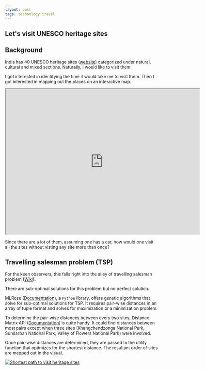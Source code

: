 ```yaml
---
layout: post
tags: technology travel
---
```


Let's visit UNESCO heritage sites
----------------------------------

## Background
India has 40 UNESCO heritage sites ([website](https://whc.unesco.org/en/statesparties/in)) categorized under natural, cultural and mixed sections. Naturally, I would like to visit them.

I got interested in identifying the time it would take me to visit them. Then I got interested in mapping out the places on an interactive map.

<iframe src="https://www.google.com/maps/d/embed?mid=1BDAmWg_y5pETZ2qKlYXsd5g0tx8XIomD&ehbc=2E312F" width="640" height="480"></iframe>

Since there are a lot of them, assuming one has a car, how would one visit all the sites without visting any site more than once?

## Travelling salesman problem (TSP)
For the keen observers, this falls right into the alley of travelling salesman problem ([Wiki](https://en.wikipedia.org/wiki/Travelling_salesman_problem)).

There are sub-optimal solutions for this problem but no perfect solution.

MLRose ([Documentation](https://mlrose.readthedocs.io/en/stable/index.html)), a `Python` library, offers genetic algorithms that solve for sub-optimal solutions for TSP. It requires pair-wise distances in an array of tuple format and solves for maximization or a minimization problem.

To determine the pair-wise distances between every two sites, Distance Matrix API ([Documentation](https://developers.google.com/maps/documentation/distance-matrix/)) is quite handy. It could find distances between most pairs except when three sites (Khangchendzonga National Park, 
Sundarban National Park, Valley of Flowers National Park) were involved.

Once pair-wise distances are determined, they are passed to the utility function that optimizes for the shortest distance. The resultant order of sites are mapped out in the visual.



<!-- [![Demo CountPages alpha](https://share.gifyoutube.com/KzB6Gb.gif)](https://www.youtube.com/watch?v=ek1j272iAmc) -->

[![Shortest path to visit heritage sites]()](https://user-images.githubusercontent.com/1143687/169642906-361e9c79-85c5-47e1-a873-135ebeaa3e76.mp4)

